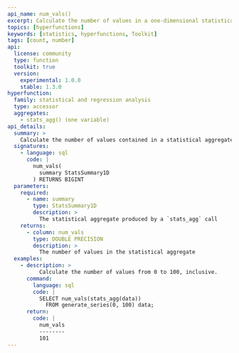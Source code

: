 ```yaml
---
api_name: num_vals()
excerpt: Calculate the number of values in a one-dimensional statistical aggregate
topics: [hyperfunctions]
keywords: [statistics, hyperfunctions, Toolkit]
tags: [count, number]
api:
  license: community
  type: function
  toolkit: true
  version:
    experimental: 1.0.0
    stable: 1.3.0
hyperfunction:
  family: statistical and regression analysis
  type: accessor
  aggregates:
    - stats_agg() (one variable)
api_details:
  summary: >
    Calculate the number of values contained in a statistical aggregate.
  signatures:
    - language: sql
      code: |
        num_vals(
          summary StatsSummary1D
        ) RETURNS BIGINT
  parameters:
    required:
      - name: summary
        type: StatsSummary1D
        description: >
          The statistical aggregate produced by a `stats_agg` call
    returns:
      - column: num_vals
        type: DOUBLE PRECISION
        description: >
          The number of values in the statistical aggregate
  examples:
    - description: >
          Calculate the number of values from 0 to 100, inclusive.
      command:  
        language: sql
        code: |
          SELECT num_vals(stats_agg(data))
            FROM generate_series(0, 100) data;
      return:
        code: |
          num_vals
          --------
          101
---
```


